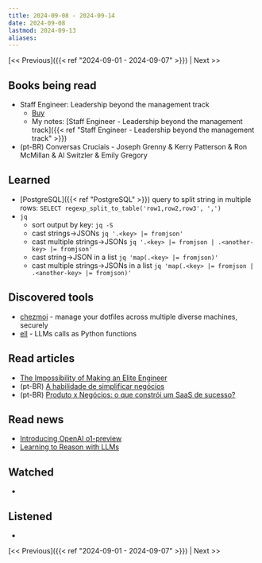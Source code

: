 ```yaml
---
title: 2024-09-08 - 2024-09-14
date: 2024-09-08
lastmod: 2024-09-13
aliases:
---
```


[<< Previous]({{< ref "2024-09-01 - 2024-09-07" >}}) | Next >>

## Books being read
- Staff Engineer: Leadership beyond the management track
	- [Buy](https://staffeng.com/book)
	- My notes: [Staff Engineer - Leadership beyond the management track]({{< ref "Staff Engineer - Leadership beyond the management track" >}})
- (pt-BR) Conversas Cruciais - Joseph Grenny & Kerry Patterson & Ron McMillan &
  Al Switzler & Emily Gregory

## Learned
- [PostgreSQL]({{< ref "PostgreSQL" >}}) query to split string in multiple rows: `SELECT regexp_split_to_table('row1,row2,row3', ',')`
- `jq`
    * sort output by key: `jq -S`
    * cast strings->JSONs `jq '.<key> |= fromjson'`
    * cast multiple strings->JSONs `jq '.<key> |= fromjson | .<another-key> |= fromjson'`
    * cast string->JSON in a list `jq 'map(.<key> |= fromjson)'`
    * cast multiple strings->JSONs in a list `jq 'map(.<key> |= fromjson | .<another-key> |= fromjson)'`

## Discovered tools
- [chezmoi](https://github.com/twpayne/chezmoi) - manage your dotfiles across
  multiple diverse machines, securely
- [ell](https://github.com/MadcowD/ell) - LLMs calls as Python functions

## Read articles
- [The Impossibility of Making an Elite Engineer](https://tidyfirst.substack.com/p/the-impossibility-of-making-an-elite)
- (pt-BR) [A habilidade de simplificar negócios](https://microsaas.substack.com/p/a-habilidade-de-simplificar-negocios)
- (pt-BR) [Produto x Negócios: o que constrói um SaaS de sucesso?](https://open.substack.com/pub/operandoumsaas/p/produto-x-negocios-o-que-constroi)

## Read news
- [Introducing OpenAI o1-preview](https://openai.com/index/introducing-openai-o1-preview/)
- [Learning to Reason with LLMs](https://openai.com/index/learning-to-reason-with-llms/)

## Watched
-

## Listened
-

[<< Previous]({{< ref "2024-09-01 - 2024-09-07" >}}) | Next >>
